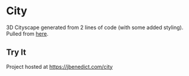 # City
3D Cityscape generated from 2 lines of code (with some added styling). Pulled from [here](https://twitter.com/KilledByAPixel/status/1517294627996545024).

## Try It
Project hosted at https://jbenedict.com/city
